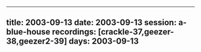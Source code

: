 
---
title: 2003-09-13
date:  2003-09-13
session: a-blue-house
recordings: [crackle-37,geezer-38,geezer2-39]
days: 2003-09-13
---
